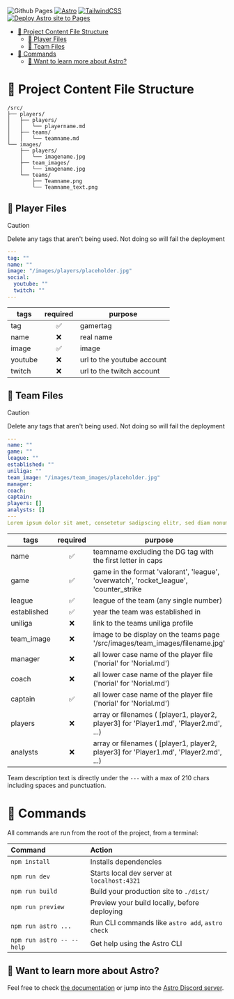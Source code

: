 ![Github Pages](https://img.shields.io/badge/github%20pages-121013?style=for-the-badge&logo=github&logoColor=white) 
[![Astro](https://img.shields.io/badge/astro-%232C2052.svg?style=for-the-badge&logo=astro&logoColor=white)](https://astro.build/) 
[![TailwindCSS](https://img.shields.io/badge/tailwindcss-%2338B2AC.svg?style=for-the-badge&logo=tailwind-css&logoColor=white)](https://tailwindcss.com/)<br/>
[![Deploy Astro site to Pages](https://github.com/Duesseldorf-Gaming/website/actions/workflows/astro.yml/badge.svg)](https://github.com/Duesseldorf-Gaming/website/actions/workflows/astro.yml)

<!-- TOC -->
* [🚀 Project Content File Structure](#-project-content-file-structure)
  * [👤 Player Files](#-player-files)
  * [👥 Team Files](#-team-files)
* [🧞 Commands](#-commands)
  * [👀 Want to learn more about Astro?](#-want-to-learn-more-about-astro)
<!-- TOC -->

# 🚀 Project Content File Structure

```text
/src/
├── players/
│   ├── players/
│   │   └── playername.md
│   ├── teams/
│   │   └── teamname.md
└── images/
    ├── players/
    │   └── imagename.jpg
    ├── team_images/
    │   └── imagename.jpg
    └── teams/
        ├── Teamname.png
        └── Teamname_text.png
```

## 👤 Player Files
> [!CAUTION]
> Delete any tags that aren't being used. Not doing so will fail the deployment
```yaml
---
tag: ""
name: ""
image: "/images/players/placeholder.jpg"
social:
  youtube: ""
  twitch: ""
---
```

| tags    | required | purpose                    |
|---------|:--------:|----------------------------|
| tag     |    ✅     | gamertag                   |
| name    |    ❌     | real name                  |
| image   |    ✅     | image                      |
| youtube |    ❌     | url to the youtube account |
| twitch  |    ❌     | url to the twitch account  |

## 👥 Team Files
> [!CAUTION]
> Delete any tags that aren't being used. Not doing so will fail the deployment

```yaml
---
name: ""
game: ""
league: ""
established: ""
uniliga: ""
team_image: "/images/team_images/placeholder.jpg"
manager:
coach:
captain:
players: []
analysts: []
---
Lorem ipsum dolor sit amet, consetetur sadipscing elitr, sed diam nonumy eirmod tempor invidunt ut
```

| tags        | required | purpose                                                                                 |
|-------------|:--------:|-----------------------------------------------------------------------------------------|
| name        |    ✅     | teamname excluding the DG tag with the first letter in caps                             |
| game        |    ✅     | game in the format 'valorant', 'league', 'overwatch', 'rocket_league', 'counter_strike  |
| league      |    ✅     | league of the team (any single number)                                                  |
| established |    ✅     | year the team was established in                                                        |
| uniliga     |    ❌     | link to the teams uniliga profile                                                       |
| team_image  |    ❌     | image to be display on the teams page '/src/images/team_images/filename.jpg'            |
| manager     |    ❌     | all lower case name of the player file ('norial' for 'Norial.md')                       |
| coach       |    ❌     | all lower case name of the player file ('norial' for 'Norial.md')                       |
| captain     |    ✅     | all lower case name of the player file ('norial' for 'Norial.md')                       |
| players     |    ❌     | array or filenames ( \[player1, player2, player3\] for 'Player1.md', 'Player2.md', ...) |
| analysts    |    ❌     | array or filenames ( \[player1, player2, player3\] for 'Player1.md', 'Player2.md', ...) |

Team description text is directly under the `---` with a max of 210 chars including spaces and punctuation.


# 🧞 Commands

All commands are run from the root of the project, from a terminal:

| Command                   | Action                                           |
|:--------------------------|:-------------------------------------------------|
| `npm install`             | Installs dependencies                            |
| `npm run dev`             | Starts local dev server at `localhost:4321`      |
| `npm run build`           | Build your production site to `./dist/`          |
| `npm run preview`         | Preview your build locally, before deploying     |
| `npm run astro ...`       | Run CLI commands like `astro add`, `astro check` |
| `npm run astro -- --help` | Get help using the Astro CLI                     |

## 👀 Want to learn more about Astro?

Feel free to check [the documentation](https://docs.astro.build) or jump into the [Astro Discord server](https://astro.build/chat).
